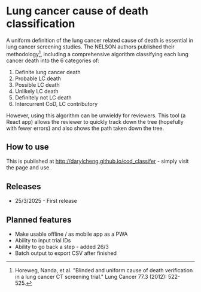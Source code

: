 # Lung cancer cause of death classification

A uniform definition of the lung cancer related cause of death is essential in lung cancer screening studies. The NELSON authors published their methodology[^1], including a comprehensive algorithm classifying each lung cancer death into the 6 categories of:

1. Definite lung cancer death
2. Probable LC death
3. Possible LC death
4. Unlikely LC death
5. Definitely not LC death
6. Intercurrent CoD, LC contributory


However, using this algorithm can be unwieldy for reviewers. This tool (a React app) allows the reviewer to quickly track down the tree (hopefully with fewer errors) and also shows the path taken down the tree.

## How to use

This is published at http://darylcheng.github.io/cod_classifer - simply visit the page and use. 

## Releases

- 25/3/2025 - First release

## Planned features

- Make usable offline / as mobile app as a PWA
- Ability to input trial IDs
- Ability to go back a step - added 26/3
- Batch output to export CSV after finished


[^1]: Horeweg, Nanda, et al. "Blinded and uniform cause of death verification in a lung cancer CT screening trial." Lung Cancer 77.3 (2012): 522-525.